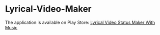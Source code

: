 # Lyrical-Video-Maker

The application is available on Play Store: <a href="https://play.google.com/store/apps/details?id=com.photovideoeditormaker.lyricalvideostatusmaker" >Lyrical Video Status Maker With Music</a>


